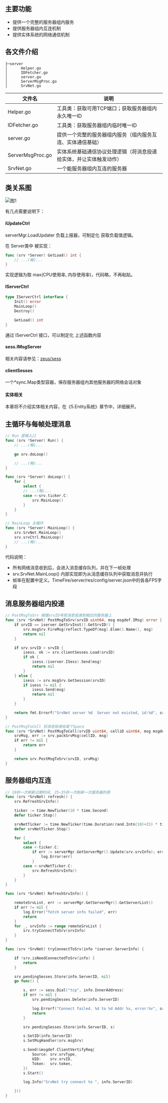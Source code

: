 ## 主要功能

  - 提供一个完整的服务器组内服务
  - 提供服务器组内互连机制
  - 提供实体系统的网络通信机制


## 各文件介绍

```tree
├─server
│      Helper.go
│      IDFetcher.go
│      server.go
│      ServerMsgProc.go
│      SrvNet.go
```

文件名 | 说明
-----------------|-----------------------------
Helper.go        | 工具类：获取可用TCP端口；获取服务器组内永久唯一ID
IDFetcher.go     | 工具类：获取服务器组内临时唯一ID
server.go        | 提供一个完整的服务器组内服务（组内服务互连、实体通信基础）
ServerMsgProc.go | 实体系统基础通信协议处理逻辑（将消息投递给实体，并让实体触发动作）
SrvNet.go        | 一个能服务器组内互连的服务器


## 类关系图

![图1](assets/f.jpg)

有几点需要说明下：

#### iUpdateCtrl

serverMgr.LoadUpdater 负载上报器，可制定化 获取负载值逻辑。

在 Server类中 被实现：

```go
func (srv *Server) GetLoad() int {
	// ...(略)...
}
```
实现逻辑为取 max(CPU使用率, 内存使用率)，代码略，不再粘贴。


#### IServerCtrl

```go
type IServerCtrl interface {
	Init() error
	MainLoop()
	Destroy()

	GetLoad() int
}
```
通过 IServerCtrl 接口，可以制定化 上述函数内容


#### sess.IMsgServer

相关内容请参见：[zeus/sess](4-3.Zeus网络封装层介绍之sess包.md)

#### clientSesses

一个*sync.Map类型容器，保存服务器组内其他服务器的网络会话对象


#### 实体相关

本章将不介绍实体相关内容，在《5.Entity系统》章节中，详细展开。


## 主循环与每帧处理消息

```go
// Run 逻辑入口
func (srv *Server) Run() {
	// ...(略)...

	go srv.doLoop()

	// ...(略)...
}

func (srv *Server) doLoop() {
	for {
		select {
		// ...(略)...
		case <-srv.ticker.C:
			srv.MainLoop()
		}
	}
}

// MainLoop 主循环
func (srv *Server) MainLoop() {
	srv.SrvNet.MainLoop()
	srv.srvCtrl.MainLoop()
	// ...(略)...
}
```

代码说明：

  - 所有网络消息收到后，会进入消息缓存队列，并在下一帧处理
  - srv.SrvNet.MainLoop() 内部实现即为从消息缓存队列中获取消息并执行
  - 帧率在配置中定义。TimeFire/server/res/config/server.json中的各各FPS字段


## 消息服务器组内投递

```go
// PostMsgToSrv 根据srvID号把消息投递到相应的服务器上
func (srv *SrvNet) PostMsgToSrv(srvID uint64, msg msgdef.IMsg) error {
	if srvID == iserver.GetSrvInst().GetSrvID() {
		srv.msgSrv.FireMsg(reflect.TypeOf(msg).Elem().Name(), msg)
		return nil
	}

	if srv.srvID < srvID {
		isess, ok := srv.clientSesses.Load(srvID)
		if ok {
			isess.(iserver.ISess).Send(msg)
			return nil
		}
	} else {
		isess := srv.msgSrv.GetSession(srvID)
		if isess != nil {
			isess.Send(msg)
			return nil
		}
	}

	return fmt.Errorf("SrvNet server %d  Server not existed, id:%d", srv.srvID, srvID)
}

// PostMsgToCell 将消息投递给某个Space
func (srv *SrvNet) PostMsgToCell(srvID uint64, celliD uint64, msg msgdef.IMsg) error {
	srvMsg, err := srv.packSrvMsg(cellID, msg)
	if err != nil {
		return err
	}

	return srv.PostMsgToSrv(srvID, srvMsg)
}
```

## 服务器组内互连

```go
// 10秒一次刷新过期时间, 25~35秒一次刷新一次服务器列表
func (srv *SrvNet) refresh() {
	srv.RefreshSrvInfo()

	ticker := time.NewTicker(10 * time.Second)
	defer ticker.Stop()

	srvNetTicker := time.NewTicker(time.Duration(rand.Intn(10)+25) * time.Second)
	defer srvNetTicker.Stop()

	for {
		select {
		case <-ticker.C:
			if err := serverMgr.GetServerMgr().Update(srv.srvInfo); err != nil {
				log.Error(err)
			}
		case <-srvNetTicker.C:
			srv.RefreshSrvInfo()
		}
	}
}

func (srv *SrvNet) RefreshSrvInfo() {

	remoteSrvList, err := serverMgr.GetServerMgr().GetServerList()
	if err != nil {
		log.Error("fetch server info failed", err)
		return
	}
	for _, srvInfo := range remoteSrvList {
		srv.tryConnectToSrv(srvInfo)
	}
}

func (srv *SrvNet) tryConnectToSrv(info *iserver.ServerInfo) {

	if !srv.isNeedConnectedToSrv(info) {
		return
	}

	srv.pendingSesses.Store(info.ServerID, nil)
	go func() {

		s, err := sess.Dial("tcp", info.InnerAddress)
		if err != nil {
			srv.pendingSesses.Delete(info.ServerID)

			log.Errorf("Connect failed. %d to %d Addr %s, error:%v", srv.srvID, info.ServerID, info.InnerAddress, err)
			return
		}

		srv.pendingSesses.Store(info.ServerID, s)

		s.SetID(info.ServerID)
		s.SetMsgHandler(srv.msgSrv)

		s.Send(&msgdef.ClientVertifyReq{
			Source: srv.srvType,
			UID:    srv.srvID,
			Token:  srv.token,
		})
		s.Start()

		log.Info("SrvNet try connect to ", info.ServerID)

	}()
}
```

